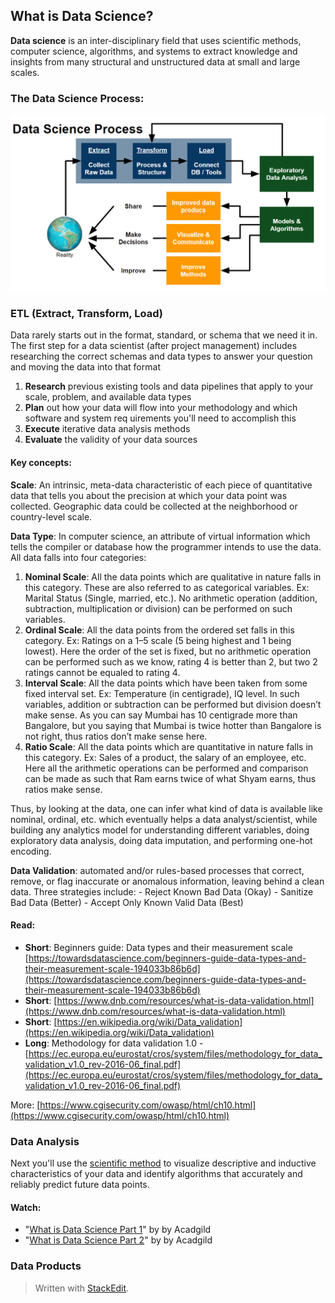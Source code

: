 

## What is Data Science?
**Data science** is an inter-disciplinary field that uses scientific methods, computer science, algorithms, and systems to extract knowledge and insights from many structural and unstructured data at small and large scales. 

### The Data Science Process:
![Figure 1: ETL --> Data Analysis --> Data Products](res_bin/media/data_science_process.png)


### ETL (Extract, Transform, Load)
Data rarely starts out in the format, standard, or schema that we need it in.  The first step for a data scientist (after project management) includes researching the correct schemas and data types to answer your question and moving the data into that format

 1.  **Research** previous existing tools and data pipelines that apply to your scale, problem, and available data types
 2.  **Plan** out how your data will flow into your methodology and which software and system req uirements you'll need to accomplish this
 3.  **Execute** iterative data analysis methods
 4.  **Evaluate** the validity of your data sources
 
#### Key concepts: 
 **Scale**:   An intrinsic, meta-data characteristic of each piece of quantitative  data that tells you about the precision at which your data point was collected. Geographic data could be collected at the neighborhood or country-level scale.
 
 **Data Type**: In computer science, an attribute of virtual information which tells the compiler or database how the programmer intends to use the data.   All data falls into four categories:
 1.  **Nominal Scale**: All the data points which are qualitative in nature falls in this category. These are also referred to as categorical variables. Ex: Marital Status (Single, married, etc.). No arithmetic operation (addition, subtraction, multiplication or division) can be performed on such variables.
2.  **Ordinal Scale**: All the data points from the ordered set falls in this category. Ex: Ratings on a 1–5 scale (5 being highest and 1 being lowest). Here the order of the set is fixed, but no arithmetic operation can be performed such as we know, rating 4 is better than 2, but two 2 ratings cannot be equaled to rating 4.
3.  **Interval Scale**: All the data points which have been taken from some fixed interval set. Ex: Temperature (in centigrade), IQ level. In such variables, addition or subtraction can be performed but division doesn’t make sense. As you can say Mumbai has 10 centigrade more than Bangalore, but you saying that Mumbai is twice hotter than Bangalore is not right, thus ratios don’t make sense here.
4.  **Ratio Scale**: All the data points which are quantitative in nature falls in this category. Ex: Sales of a product, the salary of an employee, etc. Here all the arithmetic operations can be performed and comparison can be made as such that Ram earns twice of what Shyam earns, thus ratios make sense.

Thus, by looking at the data, one can infer what kind of data is available like nominal, ordinal, etc. which eventually helps a data analyst/scientist, while building any analytics model for understanding different variables, doing exploratory data analysis, doing data imputation, and performing one-hot encoding.  

 **Data Validation**:  automated and/or rules-based processes that correct, remove, or flag inaccurate or anomalous information, leaving behind a clean data.   Three strategies include:
	- Reject Known Bad Data (Okay)
	- Sanitize Bad Data (Better)
	- Accept Only Known Valid Data (Best)
	
#### Read:
* **Short**: Beginners guide: Data types and their measurement scale [https://towardsdatascience.com/beginners-guide-data-types-and-their-measurement-scale-194033b86b6d](https://towardsdatascience.com/beginners-guide-data-types-and-their-measurement-scale-194033b86b6d)
* **Short**: [https://www.dnb.com/resources/what-is-data-validation.html](https://www.dnb.com/resources/what-is-data-validation.html)
* **Short**: [https://en.wikipedia.org/wiki/Data_validation](https://en.wikipedia.org/wiki/Data_validation)
* **Long**: Methodology for data validation 1.0 - [https://ec.europa.eu/eurostat/cros/system/files/methodology_for_data_validation_v1.0_rev-2016-06_final.pdf](https://ec.europa.eu/eurostat/cros/system/files/methodology_for_data_validation_v1.0_rev-2016-06_final.pdf)

More:
[https://www.cgisecurity.com/owasp/html/ch10.html](https://www.cgisecurity.com/owasp/html/ch10.html)

### Data Analysis
Next you'll use the [scientific method](https://en.wikipedia.org/wiki/Scientific_method) to visualize descriptive and inductive characteristics of your data and identify algorithms that accurately and reliably predict future data points.  

#### Watch:
* "[What is Data Science Part 1](https://www.youtube.com/watch?v=c27EwKNIanQ)" by by Acadgild 
* "[What is Data Science Part 2](https://www.youtube.com/watch?v=y4ZLfS-Dt9g)" by by Acadgild 

###  Data Products

> Written with [StackEdit](https://stackedit.io/).
<!--stackedit_data:
eyJoaXN0b3J5IjpbMTkwMzY5Nzc0MywtMTcyODk0NjY0OSwxMz
U0Nzk4MDIzLC0xMDM2OTMzMjU2LDY3MTUxMzA5NSw4MDMwOTY5
NzksODQ5ODY2ODU5XX0=
-->